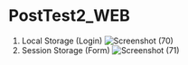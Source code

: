 # PostTest2_WEB
1. Local Storage (Login)
![Screenshot (70)](https://user-images.githubusercontent.com/104117526/227651841-ec60fe2c-a897-4102-b663-7b786e86ed40.png)
2. Session Storage (Form)
![Screenshot (71)](https://user-images.githubusercontent.com/104117526/227651874-d1f48b43-ebb3-4f41-b66b-92fe33205444.png)                                              
